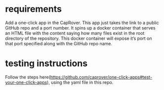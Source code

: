 # requirements
Add a one-click app in the CapRover. This app just takes the link to a public GitHub repo and a port number. It spins up a docker container that serves an HTML file with the content saying how many files exist in the root directory of the repository. This docker container will expose it’s port on that port specified along with the GitHub repo name.

# testing instructions
Follow the steps here(https://github.com/caprover/one-click-apps#test-your-one-click-apps), using the yaml file in this repo.